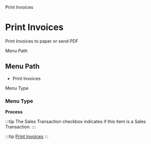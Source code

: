 
Print Invoices
# Print Invoices


Print Invoices to paper or send PDF

Menu Path
## Menu Path



- Print Invoices

Menu Type
### Menu Type

**Process**

:::tip
The Sales Transaction checkbox indicates if this item is a Sales Transaction.
:::

:::tip
[Print Invoices](functional-guide/process/process-c_invoice_print.md)
:::